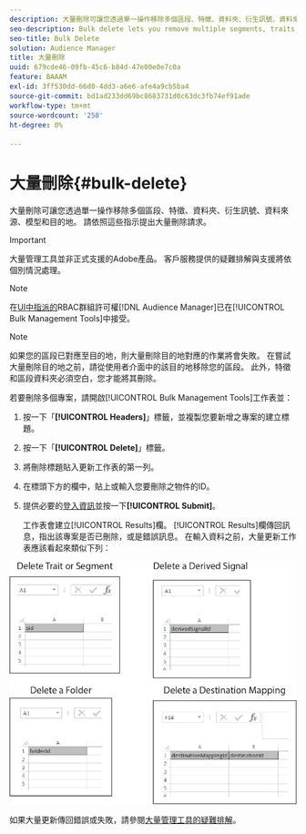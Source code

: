 ```yaml
---
description: 大量刪除可讓您透過單一操作移除多個區段、特徵、資料夾、衍生訊號、資料來源、模型和目的地。 請依照這些指示提出大量刪除請求。
seo-description: Bulk delete lets you remove multiple segments, traits, folders, derived signals, data sources, models, and destinations with a single operation. Follow these instructions to make a bulk delete request.
seo-title: Bulk Delete
solution: Audience Manager
title: 大量刪除
uuid: 679cde46-09fb-45c6-b84d-47e00e0e7c0a
feature: BAAAM
exl-id: 3ff530dd-66d0-4dd3-a6e6-afe4a9cb5ba4
source-git-commit: bd1ad233dd69bc8683731d0c63dc3fb74ef91ade
workflow-type: tm+mt
source-wordcount: '258'
ht-degree: 0%

---
```


# 大量刪除{#bulk-delete}

大量刪除可讓您透過單一操作移除多個區段、特徵、資料夾、衍生訊號、資料來源、模型和目的地。 請依照這些指示提出大量刪除請求。

>[!IMPORTANT]
>
>大量管理工具並非正式支援的Adobe產品。 客戶服務提供的疑難排解與支援將依個別情況處理。

<!-- 

<p>t_bulk_delete.xml </p>

 -->

>[!NOTE]
>
>在[&#x200B; UI中指派的](../../features/administration/administration-overview.md)RBAC群組許可權[!DNL Audience Manager]已在[!UICONTROL Bulk Management Tools]中接受。

>[!NOTE]
>
>如果您的區段已對應至目的地，則大量刪除目的地對應的作業將會失敗。 在嘗試大量刪除目的地之前，請從使用者介面中的該目的地移除您的區段。 此外，特徵和區段資料夾必須空白，您才能將其刪除。

若要刪除多個專案，請開啟[!UICONTROL Bulk Management Tools]工作表並：

1. 按一下「**[!UICONTROL Headers]**」標籤，並複製您要新增之專案的建立標題。
2. 按一下「**[!UICONTROL Delete]**」標籤。
3. 將刪除標題貼入更新工作表的第一列。
4. 在標頭下方的欄中，貼上或輸入您要刪除之物件的ID。
5. 提供必要的[登入資訊](../../reference/bulk-management-tools/bulk-management-intro.md#auth-reqs)並按一下&#x200B;**[!UICONTROL Submit]**。

   工作表會建立[!UICONTROL Results]欄。 [!UICONTROL Results]欄傳回訊息，指出該專案是否已刪除，或是錯誤訊息。
在輸入資料之前，大量更新工作表應該看起來類似下列：

![](assets/delete.png)

如果大量更新傳回錯誤或失敗，請參閱[大量管理工具的疑難排解](../../reference/bulk-management-tools/bulk-troubleshooting.md)。
